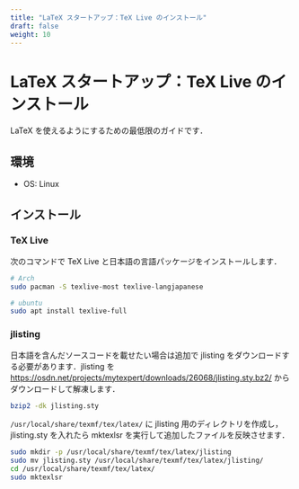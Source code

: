 ```yaml
---
title: "LaTeX スタートアップ：TeX Live のインストール"
draft: false
weight: 10
---
```


# LaTeX スタートアップ：TeX Live のインストール

LaTeX を使えるようにするための最低限のガイドです．

## 環境

- OS: Linux

## インストール

### **TeX Live**

次のコマンドで TeX Live と日本語の言語パッケージをインストールします．

```sh
# Arch
sudo pacman -S texlive-most texlive-langjapanese
```

```sh
# ubuntu
sudo apt install texlive-full
```

### **jlisting**

日本語を含んだソースコードを載せたい場合は追加で jlisting をダウンロードする必要があります．jlisting を <https://osdn.net/projects/mytexpert/downloads/26068/jlisting.sty.bz2/> からダウンロードして解凍します．

```sh
bzip2 -dk jlisting.sty
```

`/usr/local/share/texmf/tex/latex/` に jlisting 用のディレクトリを作成し，jlisting.sty を入れたら mktexlsr を実行して追加したファイルを反映させます．

```sh
sudo mkdir -p /usr/local/share/texmf/tex/latex/jlisting
sudo mv jlisting.sty /usr/local/share/texmf/tex/latex/jlisting/
cd /usr/local/share/texmf/tex/latex/
sudo mktexlsr
```
